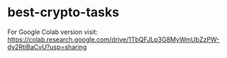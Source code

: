 # best-crypto-tasks

For Google Colab version visit:
https://colab.research.google.com/drive/1TbQFJLp3G8MyWmUbZzPW-dy2RtiBaCvU?usp=sharing
